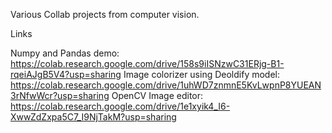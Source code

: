 Various Collab projects from computer vision.

Links

Numpy and Pandas demo:
https://colab.research.google.com/drive/158s9iISNzwC31ERjg-B1-rqeiAJgB5V4?usp=sharing
Image colorizer using Deoldify model:
https://colab.research.google.com/drive/1uhWD7znmnE5KvLwpnP8YUEAN3rNfwWcr?usp=sharing
OpenCV Image editor:
https://colab.research.google.com/drive/1e1xyik4_I6-XwwZdZxpa5C7_I9NjTakM?usp=sharing
